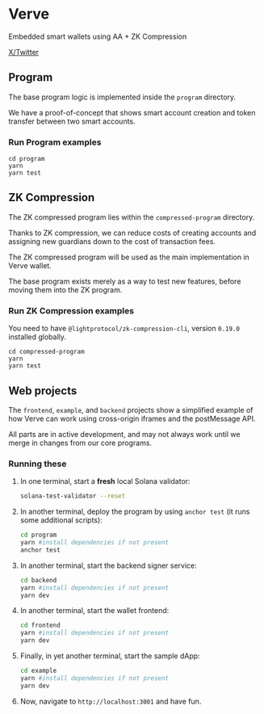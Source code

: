 # Verve

Embedded smart wallets using AA + ZK Compression

[X/Twitter](https://x.com/verve_wallet)

## Program

The base program logic is implemented inside the `program` directory.

We have a proof-of-concept that shows smart account creation and token transfer between two smart accounts.

### Run Program examples

```
cd program
yarn
yarn test
```

## ZK Compression

The ZK compressed program lies within the `compressed-program` directory.

Thanks to ZK compression, we can reduce costs of creating accounts and assigning new guardians down to the cost of transaction fees.

The ZK compressed program will be used as the main implementation in Verve wallet.

The base program exists merely as a way to test new features, before moving them into the ZK program.

### Run ZK Compression examples

You need to have `@lightprotocol/zk-compression-cli`, version `0.19.0` installed globally.

```
cd compressed-program
yarn
yarn test
```

## Web projects

The `frontend`, `example`, and `backend` projects show a simplified example of how Verve can work using cross-origin iframes and the postMessage API.

All parts are in active development, and may not always work until we merge in changes from our core programs.

### Running these

1. In one terminal, start a **fresh** local Solana validator:
   ```sh
   solana-test-validator --reset
   ```

2. In another terminal, deploy the program by using `anchor test` (it runs some additional scripts):
   ```sh
   cd program
   yarn #install dependencies if not present
   anchor test
   ```

3. In another terminal, start the backend signer service:
   ```sh
   cd backend
   yarn #install dependencies if not present
   yarn dev
   ```

4. In another terminal, start the wallet frontend:
   ```sh
   cd frontend
   yarn #install dependencies if not present
   yarn dev
   ```

5. Finally, in yet another terminal, start the sample dApp:
   ```sh
   cd example
   yarn #install dependencies if not present
   yarn dev
   ```

6. Now, navigate to `http://localhost:3001` and have fun.